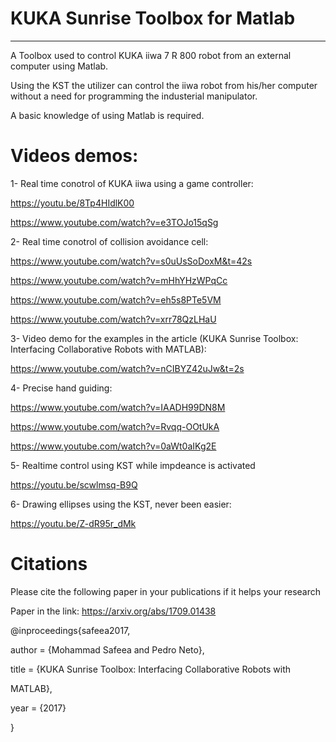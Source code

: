 

# KUKA Sunrise Toolbox for Matlab
--------------------------------------
A Toolbox used to control KUKA iiwa 7 R 800 robot from an external computer using Matlab.

Using the KST the utilizer can control the iiwa robot from his/her computer without a need for programming  the industerial manipulator.

A basic knowledge of using Matlab is required.


# Videos demos:

1- Real time conotrol of KUKA iiwa using a game controller:

https://youtu.be/8Tp4HIdlK00

https://www.youtube.com/watch?v=e3TOJo15qSg

2- Real time conotrol of collision avoidance cell:

https://www.youtube.com/watch?v=s0uUsSoDoxM&t=42s

https://www.youtube.com/watch?v=mHhYHzWPqCc

https://www.youtube.com/watch?v=eh5s8PTe5VM

https://www.youtube.com/watch?v=xrr78QzLHaU


3- Video demo for the examples in the article (KUKA Sunrise Toolbox: Interfacing Collaborative Robots with
MATLAB):

https://www.youtube.com/watch?v=nCIBYZ42uJw&t=2s

4- Precise hand guiding:

https://www.youtube.com/watch?v=IAADH99DN8M

https://www.youtube.com/watch?v=Rvqq-OOtUkA

https://www.youtube.com/watch?v=0aWt0aIKg2E

5- Realtime control using KST while impdeance is activated

https://youtu.be/scwlmsq-B9Q

6- Drawing ellipses using the KST, never been easier:

https://youtu.be/Z-dR95r_dMk




# Citations

Please cite the following paper in your publications if it helps your research 

Paper in the link: https://arxiv.org/abs/1709.01438

@inproceedings{safeea2017,

  author = {Mohammad Safeea and Pedro Neto},
  
  title = {KUKA Sunrise Toolbox: Interfacing Collaborative Robots with
  
MATLAB},

  year = {2017}
  
  }



